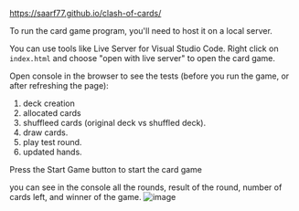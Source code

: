 https://saarf77.github.io/clash-of-cards/

To run the card game program, you'll need to host it on a local server.

You can use tools like Live Server for Visual Studio Code. Right click on `index.html` and choose "open with live
server" to open the card game.

<!-- unit testing -->

Open console in the browser to see the tests (before you run the game, or after refreshing the page):

1. deck creation
2. allocated cards
3. shuffleed cards (original deck vs shuffled deck).
4. draw cards.
5. play test round.
6. updated hands.

<!-- run the game -->

Press the Start Game button to start the card game

you can see in the console all the rounds, result of the round, number of cards left, and winner of the game.
![image](https://github.com/saarf77/clash-of-cards/assets/64427190/8f3c7b37-5a20-4279-8bc9-5bec59914af4)
